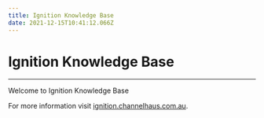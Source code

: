 ```yaml
---
title: Ignition Knowledge Base
date: 2021-12-15T10:41:12.066Z
---
```

# **Ignition Knowledge Base**

- - -

Welcome to Ignition Knowledge Base

For more information visit [ignition.channelhaus.com.au](https://ignition.channelhaus.com.au).



